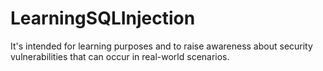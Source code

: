 # LearningSQLInjection
It's intended for learning purposes and to raise awareness about security vulnerabilities that can occur in real-world scenarios.
